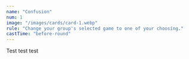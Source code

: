 ```yaml
---
name: "Confusion"
num: 1
image: "/images/cards/card-1.webp"
rule: "Change your group's selected game to one of your choosing."
castTime: "before-round"
---
```


Test test test